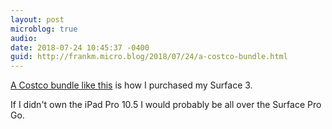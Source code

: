 ```yaml
---
layout: post
microblog: true
audio: 
date: 2018-07-24 10:45:37 -0400
guid: http://frankm.micro.blog/2018/07/24/a-costco-bundle.html
---
```

[A Costco bundle like this](https://www.costco.com/Microsoft-Surface-Go-Bundle---Intel-Pentium---1800-x-1200-Display---Windows-10-in-S-Mode---Surface-Type-Cover.product.100428070.html) is how I purchased my Surface 3. 

If I didn't own the iPad Pro 10.5 I would probably be all over the Surface Pro Go.
